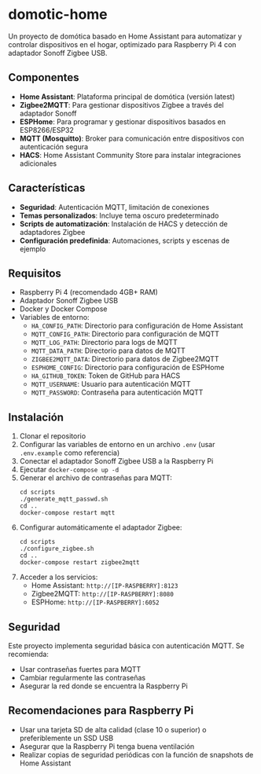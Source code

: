 # domotic-home

Un proyecto de domótica basado en Home Assistant para automatizar y controlar dispositivos en el hogar, optimizado para Raspberry Pi 4 con adaptador Sonoff Zigbee USB.

## Componentes

- **Home Assistant**: Plataforma principal de domótica (versión latest)
- **Zigbee2MQTT**: Para gestionar dispositivos Zigbee a través del adaptador Sonoff
- **ESPHome**: Para programar y gestionar dispositivos basados en ESP8266/ESP32
- **MQTT (Mosquitto)**: Broker para comunicación entre dispositivos con autenticación segura
- **HACS**: Home Assistant Community Store para instalar integraciones adicionales

## Características

- **Seguridad**: Autenticación MQTT, limitación de conexiones
- **Temas personalizados**: Incluye tema oscuro predeterminado
- **Scripts de automatización**: Instalación de HACS y detección de adaptadores Zigbee
- **Configuración predefinida**: Automaciones, scripts y escenas de ejemplo

## Requisitos

- Raspberry Pi 4 (recomendado 4GB+ RAM)
- Adaptador Sonoff Zigbee USB
- Docker y Docker Compose
- Variables de entorno:
  - `HA_CONFIG_PATH`: Directorio para configuración de Home Assistant
  - `MQTT_CONFIG_PATH`: Directorio para configuración de MQTT
  - `MQTT_LOG_PATH`: Directorio para logs de MQTT
  - `MQTT_DATA_PATH`: Directorio para datos de MQTT
  - `ZIGBEE2MQTT_DATA`: Directorio para datos de Zigbee2MQTT
  - `ESPHOME_CONFIG`: Directorio para configuración de ESPHome
  - `HA_GITHUB_TOKEN`: Token de GitHub para HACS
  - `MQTT_USERNAME`: Usuario para autenticación MQTT
  - `MQTT_PASSWORD`: Contraseña para autenticación MQTT

## Instalación

1. Clonar el repositorio
2. Configurar las variables de entorno en un archivo `.env` (usar `.env.example` como referencia)
3. Conectar el adaptador Sonoff Zigbee USB a la Raspberry Pi
4. Ejecutar `docker-compose up -d`
5. Generar el archivo de contraseñas para MQTT:
   ```
   cd scripts
   ./generate_mqtt_passwd.sh
   cd ..
   docker-compose restart mqtt
   ```
6. Configurar automáticamente el adaptador Zigbee:
   ```
   cd scripts
   ./configure_zigbee.sh
   cd ..
   docker-compose restart zigbee2mqtt
   ```
7. Acceder a los servicios:
   - Home Assistant: `http://[IP-RASPBERRY]:8123`
   - Zigbee2MQTT: `http://[IP-RASPBERRY]:8080`
   - ESPHome: `http://[IP-RASPBERRY]:6052`

## Seguridad

Este proyecto implementa seguridad básica con autenticación MQTT. Se recomienda:

- Usar contraseñas fuertes para MQTT
- Cambiar regularmente las contraseñas
- Asegurar la red donde se encuentra la Raspberry Pi

## Recomendaciones para Raspberry Pi

- Usar una tarjeta SD de alta calidad (clase 10 o superior) o preferiblemente un SSD USB
- Asegurar que la Raspberry Pi tenga buena ventilación
- Realizar copias de seguridad periódicas con la función de snapshots de Home Assistant
